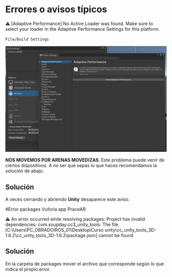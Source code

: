 # Errores o avisos típicos

:warning: [Adaptive Performance] No Active Loader was found. Make sure to select your loader in the Adaptive Performance Settings for this platform.

<code>File/Build Settings</code>

![ Adaptive Performance Settings](../images/adaptative-performance-window.webp)

**NOS MOVEMOS POR ARENAS MOVEDIZAS**. Este problema puede venir de ciertos dispositivos. A no ser que sepas lo que haces recomendamos la solución de abajo.

## Solución

A veces cerrando y abriendo **Unity** desaparece este aviso.

#Error packages Vuforia app PraceAR

⚠️ An error occurred while resolving packages:
  Project has invalid dependencies:
    com.soupday.cc3_unity_tools: The file [C:\Users\PC_OBRADOIROS_01\Desktop\Curso unity\cc_unity_tools_3D-1.6.2\cc_unity_tools_3D-1.6.2\package.json] cannot be found

## Solución

En la carpeta de packages mover el archivo que corresponde según lo que indica el propio error.

